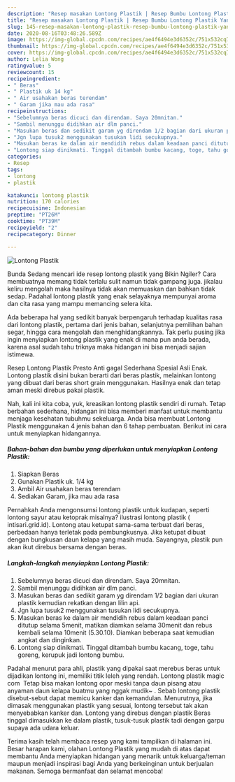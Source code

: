 ```yaml
---
description: "Resep masakan Lontong Plastik | Resep Bumbu Lontong Plastik Yang Mudah Dan Praktis"
title: "Resep masakan Lontong Plastik | Resep Bumbu Lontong Plastik Yang Mudah Dan Praktis"
slug: 145-resep-masakan-lontong-plastik-resep-bumbu-lontong-plastik-yang-mudah-dan-praktis
date: 2020-08-16T03:48:26.589Z
image: https://img-global.cpcdn.com/recipes/ae4f6494e3d6352c/751x532cq70/lontong-plastik-foto-resep-utama.jpg
thumbnail: https://img-global.cpcdn.com/recipes/ae4f6494e3d6352c/751x532cq70/lontong-plastik-foto-resep-utama.jpg
cover: https://img-global.cpcdn.com/recipes/ae4f6494e3d6352c/751x532cq70/lontong-plastik-foto-resep-utama.jpg
author: Lelia Wong
ratingvalue: 5
reviewcount: 15
recipeingredient:
- " Beras"
- " Plastik uk 14 kg"
- " Air usahakan beras terendam"
- " Garam jika mau ada rasa"
recipeinstructions:
- "Sebelumnya beras dicuci dan direndam. Saya 20mnitan."
- "Sambil menunggu didihkan air dlm panci."
- "Masukan beras dan sedikit garam yg direndam 1/2 bagian dari ukuran plastik kemudian rekatkan dengan lilin api."
- "Jgn lupa tusuk2 menggunakan tusukan lidi secukupnya."
- "Masukan beras ke dalam air mendidih rebus dalam keadaan panci ditutup selama 5menit, matikan diamkan selama 30menit dan rebus kembali selama 10menit (5.30.10). Diamkan beberapa saat kemudian angkat dan dinginkan."
- "Lontong siap dinikmati. Tinggal ditambah bumbu kacang, toge, tahu goreng, kerupuk jadi lontong bumbu."
categories:
- Resep
tags:
- lontong
- plastik

katakunci: lontong plastik 
nutrition: 170 calories
recipecuisine: Indonesian
preptime: "PT26M"
cooktime: "PT39M"
recipeyield: "2"
recipecategory: Dinner

---
```



![Lontong Plastik](https://img-global.cpcdn.com/recipes/ae4f6494e3d6352c/751x532cq70/lontong-plastik-foto-resep-utama.jpg)

Bunda Sedang mencari ide resep lontong plastik yang Bikin Ngiler? Cara membuatnya memang tidak terlalu sulit namun tidak gampang juga. jikalau keliru mengolah maka hasilnya tidak akan memuaskan dan bahkan tidak sedap. Padahal lontong plastik yang enak selayaknya mempunyai aroma dan cita rasa yang mampu memancing selera kita.

Ada beberapa hal yang sedikit banyak berpengaruh terhadap kualitas rasa dari lontong plastik, pertama dari jenis bahan, selanjutnya pemilihan bahan segar, hingga cara mengolah dan menghidangkannya. Tak perlu pusing jika ingin menyiapkan lontong plastik yang enak di mana pun anda berada, karena asal sudah tahu triknya maka hidangan ini bisa menjadi sajian istimewa.

Resep Lontong Plastik Presto Anti gagal Sederhana Spesial Asli Enak. Lontong plastik disini bukan berarti dari beras plastik, melainkan lontong yang dibuat dari beras short grain menggunakan. Hasilnya enak dan tetap aman meski direbus pakai plastik.


Nah, kali ini kita coba, yuk, kreasikan lontong plastik sendiri di rumah. Tetap berbahan sederhana, hidangan ini bisa memberi manfaat untuk membantu menjaga kesehatan tubuhmu sekeluarga. Anda bisa membuat Lontong Plastik menggunakan 4 jenis bahan dan 6 tahap pembuatan. Berikut ini cara untuk menyiapkan hidangannya.

<!--inarticleads1-->

##### Bahan-bahan dan bumbu yang diperlukan untuk menyiapkan Lontong Plastik:

1. Siapkan  Beras
1. Gunakan  Plastik uk. 1/4 kg
1. Ambil  Air usahakan beras terendam
1. Sediakan  Garam, jika mau ada rasa


Pernahkah Anda mengonsumsi lontong plastik untuk kudapan, seperti lontong sayur atau ketoprak misalnya? ilustrasi lontong plastik ( intisari.grid.id). Lontong atau ketupat sama-sama terbuat dari beras, perbedaan hanya terletak pada pembungkusnya. Jika ketupat dibuat dengan bungkusan daun kelapa yang masih muda. Sayangnya, plastik pun akan ikut direbus bersama dengan beras. 

<!--inarticleads2-->

##### Langkah-langkah menyiapkan Lontong Plastik:

1. Sebelumnya beras dicuci dan direndam. Saya 20mnitan.
1. Sambil menunggu didihkan air dlm panci.
1. Masukan beras dan sedikit garam yg direndam 1/2 bagian dari ukuran plastik kemudian rekatkan dengan lilin api.
1. Jgn lupa tusuk2 menggunakan tusukan lidi secukupnya.
1. Masukan beras ke dalam air mendidih rebus dalam keadaan panci ditutup selama 5menit, matikan diamkan selama 30menit dan rebus kembali selama 10menit (5.30.10). Diamkan beberapa saat kemudian angkat dan dinginkan.
1. Lontong siap dinikmati. Tinggal ditambah bumbu kacang, toge, tahu goreng, kerupuk jadi lontong bumbu.


Padahal menurut para ahli, plastik yang dipakai saat merebus beras untuk dijadikan lontong ini, memiliki titik leleh yang rendah. Lontong plastik magic com ‍ Tetap bisa makan lontong opor meski tanpa daun pisang atau anyaman daun kelapa buatmu yang nggak mudik~ ‍. Sebab lontong plastik disebut-sebut dapat memicu kanker dan kemandulan. Menurutnya, jika dimasak menggunakan plastik yang sesuai, lontong tersebut tak akan menyebabkan kanker dan. Lontong yang direbus dengan plastik Beras tinggal dimasukkan ke dalam plastik, tusuk-tusuk plastik tadi dengan garpu supaya ada udara keluar. 

Terima kasih telah membaca resep yang kami tampilkan di halaman ini. Besar harapan kami, olahan Lontong Plastik yang mudah di atas dapat membantu Anda menyiapkan hidangan yang menarik untuk keluarga/teman maupun menjadi inspirasi bagi Anda yang berkeinginan untuk berjualan makanan. Semoga bermanfaat dan selamat mencoba!
